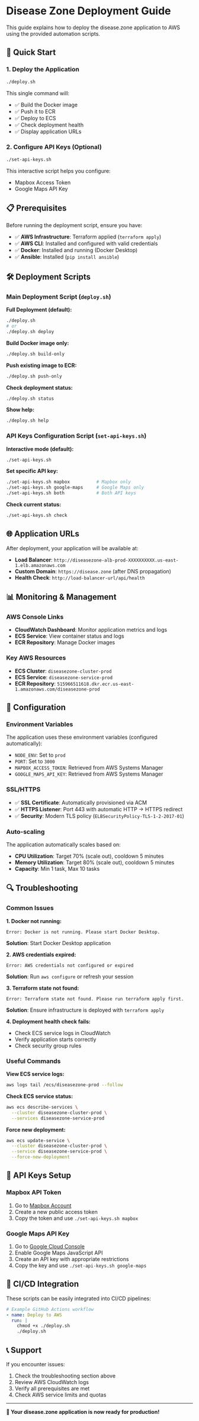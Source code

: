 # Disease Zone Deployment Guide

This guide explains how to deploy the disease.zone application to AWS using the provided automation scripts.

## 🚀 Quick Start

### 1. Deploy the Application

```bash
./deploy.sh
```

This single command will:
- ✅ Build the Docker image
- ✅ Push it to ECR
- ✅ Deploy to ECS
- ✅ Check deployment health
- ✅ Display application URLs

### 2. Configure API Keys (Optional)

```bash
./set-api-keys.sh
```

This interactive script helps you configure:
- Mapbox Access Token
- Google Maps API Key

## 📋 Prerequisites

Before running the deployment script, ensure you have:

- ✅ **AWS Infrastructure**: Terraform applied (`terraform apply`)
- ✅ **AWS CLI**: Installed and configured with valid credentials
- ✅ **Docker**: Installed and running (Docker Desktop)
- ✅ **Ansible**: Installed (`pip install ansible`)

## 🛠️ Deployment Scripts

### Main Deployment Script (`deploy.sh`)

**Full Deployment (default):**
```bash
./deploy.sh
# or
./deploy.sh deploy
```

**Build Docker image only:**
```bash
./deploy.sh build-only
```

**Push existing image to ECR:**
```bash
./deploy.sh push-only
```

**Check deployment status:**
```bash
./deploy.sh status
```

**Show help:**
```bash
./deploy.sh help
```

### API Keys Configuration Script (`set-api-keys.sh`)

**Interactive mode (default):**
```bash
./set-api-keys.sh
```

**Set specific API key:**
```bash
./set-api-keys.sh mapbox          # Mapbox only
./set-api-keys.sh google-maps     # Google Maps only
./set-api-keys.sh both            # Both API keys
```

**Check current status:**
```bash
./set-api-keys.sh check
```

## 🌐 Application URLs

After deployment, your application will be available at:

- **Load Balancer**: `http://diseasezone-alb-prod-XXXXXXXXXX.us-east-1.elb.amazonaws.com`
- **Custom Domain**: `https://disease.zone` (after DNS propagation)
- **Health Check**: `http://load-balancer-url/api/health`

## 📊 Monitoring & Management

### AWS Console Links

- **CloudWatch Dashboard**: Monitor application metrics and logs
- **ECS Service**: View container status and logs
- **ECR Repository**: Manage Docker images

### Key AWS Resources

- **ECS Cluster**: `diseasezone-cluster-prod`
- **ECS Service**: `diseasezone-service-prod`
- **ECR Repository**: `515966511618.dkr.ecr.us-east-1.amazonaws.com/diseasezone-prod`

## 🔧 Configuration

### Environment Variables

The application uses these environment variables (configured automatically):

- `NODE_ENV`: Set to `prod`
- `PORT`: Set to `3000`
- `MAPBOX_ACCESS_TOKEN`: Retrieved from AWS Systems Manager
- `GOOGLE_MAPS_API_KEY`: Retrieved from AWS Systems Manager

### SSL/HTTPS

- ✅ **SSL Certificate**: Automatically provisioned via ACM
- ✅ **HTTPS Listener**: Port 443 with automatic HTTP → HTTPS redirect
- ✅ **Security**: Modern TLS policy (`ELBSecurityPolicy-TLS-1-2-2017-01`)

### Auto-scaling

The application automatically scales based on:

- **CPU Utilization**: Target 70% (scale out), cooldown 5 minutes
- **Memory Utilization**: Target 80% (scale out), cooldown 5 minutes
- **Capacity**: Min 1 task, Max 10 tasks

## 🔍 Troubleshooting

### Common Issues

**1. Docker not running:**
```
Error: Docker is not running. Please start Docker Desktop.
```
**Solution**: Start Docker Desktop application

**2. AWS credentials expired:**
```
Error: AWS credentials not configured or expired
```
**Solution**: Run `aws configure` or refresh your session

**3. Terraform state not found:**
```
Error: Terraform state not found. Please run terraform apply first.
```
**Solution**: Ensure infrastructure is deployed with `terraform apply`

**4. Deployment health check fails:**
- Check ECS service logs in CloudWatch
- Verify application starts correctly
- Check security group rules

### Useful Commands

**View ECS service logs:**
```bash
aws logs tail /ecs/diseasezone-prod --follow
```

**Check ECS service status:**
```bash
aws ecs describe-services \
  --cluster diseasezone-cluster-prod \
  --services diseasezone-service-prod
```

**Force new deployment:**
```bash
aws ecs update-service \
  --cluster diseasezone-cluster-prod \
  --service diseasezone-service-prod \
  --force-new-deployment
```

## 📱 API Keys Setup

### Mapbox API Token

1. Go to [Mapbox Account](https://account.mapbox.com/access-tokens/)
2. Create a new public access token
3. Copy the token and use `./set-api-keys.sh mapbox`

### Google Maps API Key

1. Go to [Google Cloud Console](https://console.cloud.google.com/)
2. Enable Google Maps JavaScript API
3. Create an API key with appropriate restrictions
4. Copy the key and use `./set-api-keys.sh google-maps`

## 🔄 CI/CD Integration

These scripts can be easily integrated into CI/CD pipelines:

```yaml
# Example GitHub Actions workflow
- name: Deploy to AWS
  run: |
    chmod +x ./deploy.sh
    ./deploy.sh
```

## 📞 Support

If you encounter issues:

1. Check the troubleshooting section above
2. Review AWS CloudWatch logs
3. Verify all prerequisites are met
4. Check AWS service limits and quotas

---

**🎉 Your disease.zone application is now ready for production!**